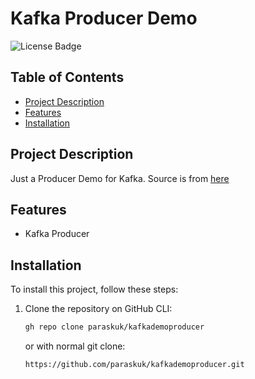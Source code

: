 # Kafka Producer Demo

![License Badge](https://img.shields.io/badge/license-MIT-blue.svg)

## Table of Contents

- [Project Description](#project-description)
- [Features](#features)
- [Installation](#installation)


## Project Description

Just a Producer Demo for Kafka.
Source is from [here](https://www.conduktor.io/kafka/complete-kafka-producer-with-java/)


## Features

- Kafka Producer


## Installation

To install this project, follow these steps:

1. Clone the repository on GitHub CLI:
   ```bash
   gh repo clone paraskuk/kafkademoproducer
   ```
   or with normal git clone:
   ```bash
   https://github.com/paraskuk/kafkademoproducer.git
   ```